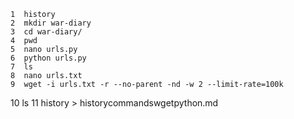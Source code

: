     1  history
    2  mkdir war-diary
    3  cd war-diary/
    4  pwd
    5  nano urls.py
    6  python urls.py
    7  ls
    8  nano urls.txt
    9  wget -i urls.txt -r --no-parent -nd -w 2 --limit-rate=100k
   10  ls
   11  history > historycommandswgetpython.md
